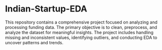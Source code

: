 # Indian-Startup-EDA
This repository contains a comprehensive project focused on analyzing and processing funding data. The primary objective is to clean, preprocess, and analyze the dataset for meaningful insights. The project includes handling missing and inconsistent values, identifying outliers, and conducting EDA to uncover patterns and trends.
